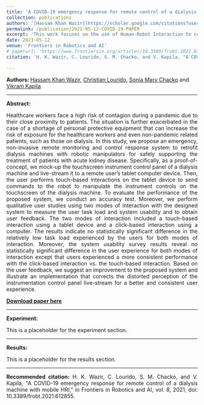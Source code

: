 ```yaml
---
title: 'A COVID-19 emergency response for remote control of a dialysis machine with mobile HRI'
collection: publications
authors: '[Hassam Khan Wazir](https://scholar.google.com/citations?user=hBetThYAAAAJ&hl=en&oi=ao), [Christian Lourido](https://scholar.google.com/citations?user=gdHZ9ygAAAAJ&hl=en), [Sonia Mary Chacko](https://scholar.google.com/citations?user=AphxHkcAAAAJ&hl=en&oi=sra) and [Vikram Kapila](https://scholar.google.com/citations?user=6PTJF28AAAAJ&hl=en)'
permalink: /publication/2021-05-12-COVID-19-PAPER
excerpt: 'This work focuses on the use of Human-Robot Interaction to control the touchscreen of a dialysis machine in the context of the COVID-19 pandemic.'
date: 2021-05-12
venue: 'Frontiers in Robotics and AI'
# paperurl: 'https://www.frontiersin.org/articles/10.3389/frobt.2021.612855/full'
citation: 'H. K. Wazir, C. Lourido, S. M. Chacko, and V. Kapila, "A COVID-19 emergency response for remote control of a dialysis machine with mobile HRI," in Frontiers in Robotics and AI, vol. 8, 2021, doi: 10.3389/frobt.2021.612855.'

---
```

<b>Authors:  </b>
[Hassam Khan Wazir](https://scholar.google.com/citations?user=hBetThYAAAAJ&hl=en&oi=ao), 
[Christian Lourido](https://scholar.google.com/citations?user=gdHZ9ygAAAAJ&hl=en), 
[Sonia Mary Chacko](https://scholar.google.com/citations?user=AphxHkcAAAAJ&hl=en&oi=sra) and 
[Vikram Kapila](https://scholar.google.com/citations?user=6PTJF28AAAAJ&hl=en)

---
<b> Abstract: </b>
<div style="text-align: justify">
Healthcare workers face a high risk of contagion during a pandemic due to their close proximity to patients. The situation is further exacerbated in the case of a shortage of personal protective equipment that can increase the risk of exposure for the healthcare workers and even non-pandemic related patients, such as those on dialysis. In this study, we propose an emergency, non-invasive remote monitoring and control response system to retrofit dialysis machines with robotic manipulators for safely supporting the treatment of patients with acute kidney disease. Specifically, as a proof-of-concept, we mock-up the touchscreen instrument control panel of a dialysis machine and live-stream it to a remote user’s tablet computer device. Then, the user performs touch-based interactions on the tablet device to send commands to the robot to manipulate the instrument controls on the touchscreen of the dialysis machine. To evaluate the performance of the proposed system, we conduct an accuracy test. Moreover, we perform qualitative user studies using two modes of interaction with the designed system to measure the user task load and system usability and to obtain user feedback. The two modes of interaction included a touch-based interaction using a tablet device and a click-based interaction using a computer. The results indicate no statistically significant difference in the relatively low task load experienced by the users for both modes of interaction. Moreover, the system usability survey results reveal no statistically significant difference in the user experience for both modes of interaction except that users experienced a more consistent performance with the click-based interaction vs. the touch-based interaction. Based on the user feedback, we suggest an improvement to the proposed system and illustrate an implementation that corrects the distorted perception of the instrumentation control panel live-stream for a better and consistent user experience.
</div>

<b>[Download paper here](https://www.frontiersin.org/articles/10.3389/frobt.2021.612855/full)</b>

---
<b> Experiment: </b>
<div style="text-align: justify">
This is a placeholder for the experiment section.
</div>

---
<b> Results: </b>
<div style="text-align: justify">
This is a placeholder for the results section.
</div>

---
<div style="text-align: justify">
<b>Recommended citation:</b> H. K. Wazir, C. Lourido, S. M. Chacko, and V. Kapila, "A COVID-19 emergency response for remote control of a dialysis machine with mobile HRI," in Frontiers in Robotics and AI, vol. 8, 2021, doi: 10.3389/frobt.2021.612855.
</div>
